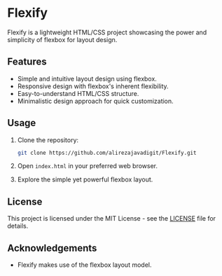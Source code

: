 # Flexify

Flexify is a lightweight HTML/CSS project showcasing the power and simplicity of flexbox for layout design.

## Features

- Simple and intuitive layout design using flexbox.
- Responsive design with flexbox's inherent flexibility.
- Easy-to-understand HTML/CSS structure.
- Minimalistic design approach for quick customization.

## Usage

1. Clone the repository:

    ```bash
    git clone https://github.com/alirezajavadigit/Flexify.git
    ```

2. Open `index.html` in your preferred web browser.

3. Explore the simple yet powerful flexbox layout.

## License

This project is licensed under the MIT License - see the [LICENSE](LICENSE) file for details.

## Acknowledgements

- Flexify makes use of the flexbox layout model.

